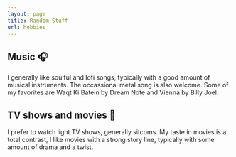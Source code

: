```yaml
---
layout: page
title: Random Stuff
url: hobbies
---
```


## Music 🎧
I generally like soulful and lofi songs, typically with a good amount of musical instruments. The occassional metal song is also welcome. Some of my favorites are Waqt Ki Batein by Dream Note and Vienna by Billy Joel.

## TV shows and movies 🎦
I prefer to watch light TV shows, generally sitcoms. My taste in movies is a total contrast, I like movies with a strong story line, typically with some amount of drama and a twist. 
